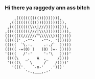 ### Hi there ya raggedy ann ass bitch

```     ,,,,,,,,,,,,,,,
    ,(((((((((())))))))),
  ,((((((((((()))))))))))),
 ,(((((((((\\\|///))))))))),
,((((((((((///|\\\)))))))))),
((((((((//////^\\\\\\))))))))
((((((' .-""-   -""-. '))))))
(((((  `\.-.     .-./`  )))))
((((( -=(0) )   (0) )=- )))))
'((((   /'-'     '-'\   ))))'
 ((((\   _,   A  ,_    /))))
 '((((\    \     /    /))))'
   '((('.   `-o-'   .')))'
         '-.,___,.-'
```
